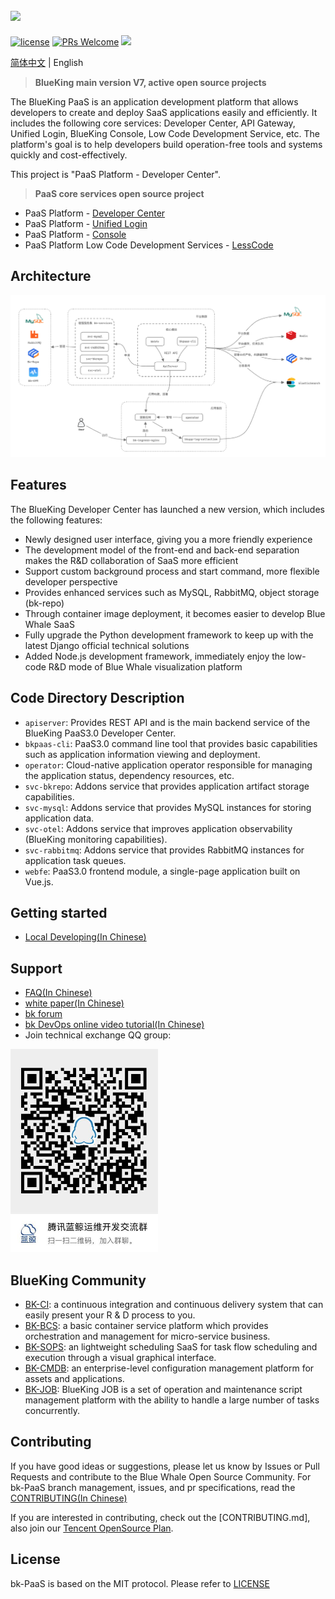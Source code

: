 ![](docs/resource/img/bk_paas_en.png)
---

[![license](https://img.shields.io/badge/license-MIT-brightgreen.svg?style=flat)](https://github.com/TencentBlueKing/bk-paas/blob/main/LICENSE.txt) [![PRs Welcome](https://img.shields.io/badge/PRs-welcome-brightgreen.svg)](https://github.com/TencentBlueKing/bk-paas/pulls) [![](https://travis-ci.com/Tencent/bk-PaaS.svg?token=ypkHQqxUR3Y3ctuD7qFS&branch=master)](https://travis-ci.com/Tencent/bk-PaaS)

[简体中文](README.md) | English

> **BlueKing main version V7, active open source projects**

The BlueKing PaaS is an application development platform that allows developers to create and deploy SaaS applications
easily and efficiently. It includes the following core services: Developer Center, API Gateway, Unified Login, BlueKing
Console, Low Code Development Service, etc. The platform's goal is to help developers build operation-free tools and
systems quickly and cost-effectively.

This project is "PaaS Platform - Developer Center".

> **PaaS core services open source project**

- PaaS Platform - [Developer Center](https://github.com/TencentBlueKing/blueking-paas)
- PaaS Platform - [Unified Login](https://github.com/TencentBlueKing/bk-user)
- PaaS Platform - [Console](https://github.com/TencentBlueKing/blueking-console)
- PaaS Platform Low Code Development Services - [LessCode](https://github.com/TencentBlueKing/bk-lesscode)

## Architecture

![img](docs/resource/img/architecture-202305.png)

## Features

The BlueKing Developer Center has launched a new version, which includes the following features:

- Newly designed user interface, giving you a more friendly experience
- The development model of the front-end and back-end separation makes the R&D collaboration of SaaS more efficient
- Support custom background process and start command, more flexible developer perspective
- Provides enhanced services such as MySQL, RabbitMQ, object storage (bk-repo)
- Through container image deployment, it becomes easier to develop Blue Whale SaaS
- Fully upgrade the Python development framework to keep up with the latest Django official technical solutions
- Added Node.js development framework, immediately enjoy the low-code R&D mode of Blue Whale visualization platform

## Code Directory Description

- `apiserver`: Provides REST API and is the main backend service of the BlueKing PaaS3.0 Developer Center.
- `bkpaas-cli`: PaaS3.0 command line tool that provides basic capabilities such as application information viewing and
  deployment.
- `operator`: Cloud-native application operator responsible for managing the application status, dependency resources,
  etc.
- `svc-bkrepo`: Addons service that provides application artifact storage capabilities.
- `svc-mysql`: Addons service that provides MySQL instances for storing application data.
- `svc-otel`: Addons service that improves application observability (BlueKing monitoring capabilities).
- `svc-rabbitmq`: Addons service that provides RabbitMQ instances for application task queues.
- `webfe`: PaaS3.0 frontend module, a single-page application built on Vue.js.

## Getting started

- [Local Developing(In Chinese)](docs/DEVELOP_GUIDE.md)

## Support

- [FAQ(In Chinese)](https://bk.tencent.com/docs/markdown/PaaS平台/产品白皮书/常见问题/FAQ.md)
- [white paper(In Chinese)](https://bk.tencent.com/docs/markdown/PaaS平台/产品白皮书/产品简介/README.md)
- [bk forum](https://bk.tencent.com/s-mart/community)
- [bk DevOps online video tutorial(In Chinese)](https://bk.tencent.com/s-mart/video)
- Join technical exchange QQ group:

![img](docs/resource/img/bk_qq_group.png)

## BlueKing Community

- [BK-CI](https://github.com/TencentBlueKing/bk-ci): a continuous integration and continuous delivery system that can
  easily present your R & D process to you.
- [BK-BCS](https://github.com/TencentBlueKing/bk-bcs): a basic container service platform which provides orchestration
  and management for micro-service business.
- [BK-SOPS](https://github.com/TencentBlueKing/bk-sops): an lightweight scheduling SaaS for task flow scheduling and
  execution through a visual graphical interface.
- [BK-CMDB](https://github.com/TencentBlueKing/bk-cmdb): an enterprise-level configuration management platform for
  assets and applications.
- [BK-JOB](https://github.com/TencentBlueKing/bk-job): BlueKing JOB is a set of operation and maintenance script
  management platform with the ability to handle a large number of tasks concurrently.

## Contributing

If you have good ideas or suggestions, please let us know by Issues or Pull Requests and contribute to the Blue Whale
Open Source Community. For bk-PaaS branch management, issues, and pr specifications, read
the [CONTRIBUTING(In Chinese)](docs/CONTRIBUTING.md)

If you are interested in contributing, check out the [CONTRIBUTING.md], also join
our [Tencent OpenSource Plan](https://opensource.tencent.com/contribution).

## License

bk-PaaS is based on the MIT protocol. Please refer to [LICENSE](LICENSE.txt)
